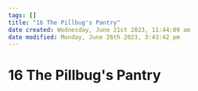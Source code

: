 ```yaml
---
tags: []
title: "16 The Pillbug's Pantry"
date created: Wednesday, June 21st 2023, 11:44:09 am
date modified: Monday, June 26th 2023, 3:43:42 pm
---
```


# 16 The Pillbug's Pantry
